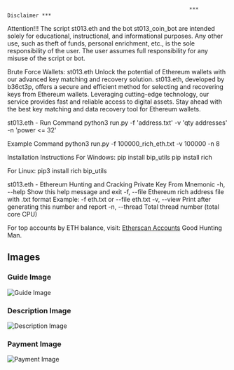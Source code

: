                                                               *** Disclaimer ***

Attention!!! The script st013.eth and the bot st013_coin_bot are intended solely for educational, instructional, and informational purposes. Any other use, such as theft of funds, personal enrichment, etc., is the sole responsibility of the user. The user assumes full responsibility for any misuse of the script or bot.

Brute Force Wallets: st013.eth
Unlock the potential of Ethereum wallets with our advanced key matching and recovery solution. st013.eth, developed by b36ct3p, offers a secure and efficient method for selecting and recovering keys from Ethereum wallets. Leveraging cutting-edge technology, our service provides fast and reliable access to digital assets. Stay ahead with the best key matching and data recovery tool for Ethereum wallets.

st013.eth - Run Command
  python3 run.py -f 'address.txt' -v 'qty addresses' -n 'power <= 32'

Example Command
  python3 run.py -f 100000_rich_eth.txt -v 100000 -n 8

Installation Instructions
For Windows:
  pip install bip_utils
  pip install rich

For Linux:
  pip3 install rich bip_utils

st013.eth - Ethereum Hunting and Cracking Private Key From Mnemonic
  -h, --help    Show this help message and exit
  -f, --file    Ethereum rich address file with .txt format
  Example: -f eth.txt or --file eth.txt
  -v, --view    Print after generating this number and report
  -n, --thread  Total thread number (total core CPU)

For top accounts by ETH balance, visit: [Etherscan Accounts](https://etherscan.io/accounts)
Good Hunting Man.

## Images

### Guide Image
![Guide Image](https://i.ibb.co/FgTNMcK/guide-image.png)

### Description Image
![Description Image](https://i.ibb.co/KFLhT6d/description-image.png)

### Payment Image
![Payment Image](https://i.ibb.co/HNNh99y/payment-image.png)


